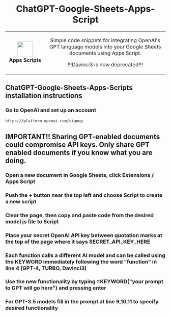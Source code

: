 <h1 align="center">ChatGPT-Google-Sheets-Apps-Script</h1>
<table align="center">
  <tr>
    <td align="center" height="108" width="108">
        <img     src="https://upload.wikimedia.org/wikipedia/commons/thumb/2/2f/Google_Apps_Script.svg/512px-Google_Apps_Script.svg.png"
        width="48"
        height="48"
        />
        <br /><strong>Apps Scripts</strong>
    </td>
    <td align="center" height="108">
      <p align="center">Simple code snippets for integrating OpenAI's GPT language models into your Google Sheets documents using Apps Script.
        <p align="center">!!!Davinci3 is now deprecated!!!
      </p>
      </p>
     </td>
   </tr>
 </table>


## ChatGPT-Google-Sheets-Apps-Scripts installation instructions

### Go to OpenAI and set up an account
```sh
https://platform.openai.com/signup
```
## IMPORTANT!! Sharing GPT-enabled documents could compromise API keys. Only share GPT enabled documents if you know what you are doing.
### Open a new document in Google Sheets, click Extensions / Apps Script
### Push the + button near the top left and choose Script to create a new script
### Clear the page, then copy and paste code from the desired model js file to Script
### Place your secret OpenAI API key between quotation marks at the top of the page where it says SECRET_API_KEY_HERE
### Each function calls a different AI model and can be called using the KEYWORD immediately following the word "function" in line 4 (GPT-4, TURBO, Davinci3)
### Use the new functionality by typing =KEYWORD("your prompt to GPT will go here") and pressing enter
### For GPT-3.5 models fill in the prompt at line 9,10,11 to specify desired functionality
